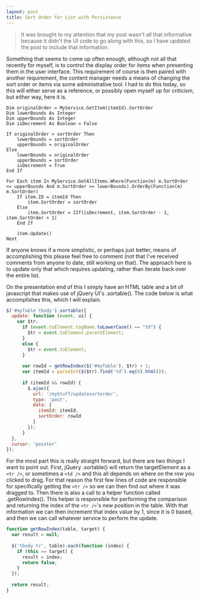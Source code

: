 ```yaml
---
layout: post
title: Sort Order for List with Persistence
---
```


> It was brought to my attention that my post wasn't all that informative because it didn't the UI code to go along with this, so I have updated the post to include that information.

Something that seems to come up often enough, although not all that recently for myself, is to control the display order for items when presenting them in the user interface. This requirement of course is then paired with another requirement, the content manager needs a means of changing the sort order or items via some administrative tool. I had to do this today, so this will either serve as a reference, or possibly open myself up for criticism, but either way, here it is.

``` vbnet
Dim originalOrder = MyService.GetItem(itemId).SortOrder
Dim lowerBounds As Integer
Dim upperBounds As Integer
Dim isDecrement As Boolean = False
 
If originalOrder > sortOrder Then
    lowerBounds = sortOrder
    upperBounds = originalOrder
Else
    lowerBounds = originalOrder
    upperBounds = sortOrder
    isDecrement = True
End If
 
For Each item In MyService.GetAllItems.Where(Function(m) m.SortOrder <= upperBounds And m.SortOrder >= lowerBounds).OrderBy(Function(m) m.SortOrder)
    If item.ID = itemId Then
        item.SortOrder = sortOrder
    Else
        item.SortOrder = IIf(isDecrement, item.SortOrder - 1, item.SortOrder + 1)
    End If
 
    item.Update()
Next
```

If anyone knows if a more simplistic, or perhaps just better, means of accomplishing this please feel free to comment (not that I've received comments from anyone to date, still working on that). The approach here is to update only that which requires updating, rather than iterate back over the entire list.

On the presentation end of this I simply have an HTML table and a bit of javascript that makes use of jQuery UI's .sortable(). The code below is what accomplishes this, which I will explain.

``` js
$('#myTable tbody').sortable({
  update: function (event, ui) {
    var $tr; 
      if (event.toElement.tagName.toLowerCase() == "td") {
        $tr = event.toElement.parentElement;
      }
      else {
        $tr = event.toElement;
      }
 
      var rowId = getRowIndex($('#myTable'), $tr) + 1;
      var itemId = parseInt($($tr).find('td').eq(0).html());
 
      if (itemId && rowId) {
        $.ajax({
          url: '/myStuff/updatesortorder',
          type: 'post',
          data: {
            itemId: itemId,
            sortOrder: rowId
          }
        });
      }
  },
  cursor: 'pointer'
});
```

For the most part this is really straight forward, but there are two things I want to point out. First, jQuery .sortable() will return the targetElement as a `<tr />`, or sometimes a `<td />` and this all depends on where on the row you clicked to drag. For that reason the first few lines of code are responsible for specifically getting the `<tr />` so we can then find out where it was dragged to. Then there is also a call to a helper function called .getRowIndex(). This helper is responsible for performing the comparison and returning the index of the `<tr />`'s new position in the table. With that information we can then increment that index value by 1, since it is 0 based, and then we can call whatever service to perform the update.

``` js
function getRowIndex(table, target) {
  var result = null;
 
  $('tbody tr', table).each(function (index) {
    if (this == target) {
      result = index;
      return false;
    }
  });
 
  return result;
}
```